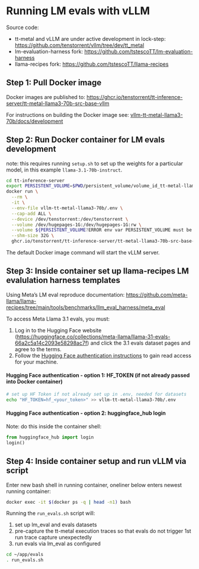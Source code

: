 # Running LM evals with vLLM

Source code:
- tt-metal and vLLM are under active development in lock-step: https://github.com/tenstorrent/vllm/tree/dev/tt_metal 
- lm-evaluation-harness fork: https://github.com/tstescoTT/lm-evaluation-harness
- llama-recipes fork: https://github.com/tstescoTT/llama-recipes

## Step 1: Pull Docker image

Docker images are published to: https://ghcr.io/tenstorrent/tt-inference-server/tt-metal-llama3-70b-src-base-vllm

For instructions on building the Docker image see: [vllm-tt-metal-llama3-70b/docs/development](../vllm-tt-metal-llama3-70b/docs/development.md#step-1-build-docker-image)

## Step 2: Run Docker container for LM evals development

note: this requires running `setup.sh` to set up the weights for a particular model, in this example `llama-3.1-70b-instruct`.

```bash
cd tt-inference-server
export PERSISTENT_VOLUME=$PWD/persistent_volume/volume_id_tt-metal-llama-3.1-70b-instructv0.0.1/
docker run \
  --rm \
  -it \
  --env-file vllm-tt-metal-llama3-70b/.env \
  --cap-add ALL \
  --device /dev/tenstorrent:/dev/tenstorrent \
  --volume /dev/hugepages-1G:/dev/hugepages-1G:rw \
  --volume ${PERSISTENT_VOLUME?ERROR env var PERSISTENT_VOLUME must be set}:/home/user/cache_root:rw \
  --shm-size 32G \
  ghcr.io/tenstorrent/tt-inference-server/tt-metal-llama3-70b-src-base-vllm:${IMAGE_VERSION}-tt-metal-${TT_METAL_COMMIT_DOCKER_TAG}-${TT_VLLM_COMMIT_DOCKER_TAG}
```

The default Docker image command will start the vLLM server. 

## Step 3: Inside container set up llama-recipes LM evalulation harness templates

Using Meta’s LM eval reproduce documentation: https://github.com/meta-llama/llama-recipes/tree/main/tools/benchmarks/llm_eval_harness/meta_eval 

To access Meta Llama 3.1 evals, you must:

1. Log in to the Hugging Face website (https://huggingface.co/collections/meta-llama/llama-31-evals-66a2c5a14c2093e58298ac7f) and click the 3.1 evals dataset pages and agree to the terms.
2. Follow the [Hugging Face authentication instructions](https://huggingface.co/docs/huggingface_hub/en/quick-start#authentication) to gain read access for your machine.

#### Hugging Face authentication - option 1: HF_TOKEN (if not already passed into Docker container)
```bash
# set up HF Token if not already set up in .env, needed for datasets
echo "HF_TOKEN=hf_<your_token>" >> vllm-tt-metal-llama3-70b/.env
```

#### Hugging Face authentication - option 2: huggingface_hub login
Note: do this inside the container shell:
```python
from huggingface_hub import login
login()
```

## Step 4: Inside container setup and run vLLM via script

Enter new bash shell in running container, oneliner below enters newest running container:
```bash
docker exec -it $(docker ps -q | head -n1) bash
```

Running the `run_evals.sh` script will:
1. set up lm_eval and evals datasets
2. pre-capture the tt-metal execution traces so that evals do not trigger 1st run trace capture unexpectedly
3. run evals via lm_eval as configured

```bash
cd ~/app/evals
. run_evals.sh
```
